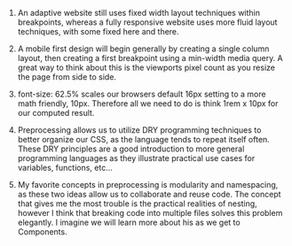 1. An adaptive website still uses fixed width layout techniques within breakpoints, whereas a fully responsive website uses more fluid layout techniques, with some fixed here and there.

2. A mobile first design will begin generally by creating a single column layout, then creating a first breakpoint using a min-width media query. A great way to think about this is the viewports pixel count as you resize the page from side to side.

3. font-size: 62.5% scales our browsers default 16px setting to a more math friendly, 10px. Therefore all we need to do is think 1rem x 10px for our computed result.

4. Preprocessing allows us to utilize DRY programming techniques to better organize our CSS, as the language tends to repeat itself often. These DRY principles are a good introduction to more general programming languages as they illustrate practical use cases for variables, functions, etc...

5. My favorite concepts in preprocessing is modularity and namespacing, as these two ideas allow us to collaborate and reuse code. The concept that gives me the most trouble is the practical realities of nesting, however I think that breaking code into multiple files solves this problem elegantly. I imagine we will learn more about his as we get to Components.